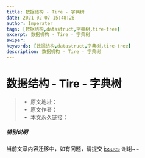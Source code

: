 ```yaml
---
title: 数据结构 - Tire - 字典树
date: 2021-02-07 15:48:26
author: Imperater
tags: [数据结构,datastruct,字典树,tire-tree]
excerpt: 数据机构 - Tire - 字典树
swiper:
keywords: [数据结构,datastruct,字典树,tire-tree]
description: 数据机构 - Tire - 字典树
---
```


# 数据结构 - Tire - 字典树

> * 原文地址：[]()
> * 原文作者：[]()
> * 本文永久链接：[]()

##### **特别说明**

当前文章内容迁移中，如有问题，请提交 [issues](https://github.com/Starrier/starrier.github.io/issues) 谢谢~~

